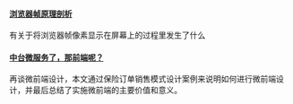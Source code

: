 
#### [浏览器帧原理剖析](https://mp.weixin.qq.com/s/yn4GiU3me-A_tVfQEVU9cQ)
有关于将浏览器帧像素显示在屏幕上的过程里发生了什么

#### [中台微服务了，那前端呢？](https://mp.weixin.qq.com/s/hke92257-EB1ksrV6tb-mg)
再谈微前端设计，本文通过保险订单销售模式设计案例来说明如何进行微前端设计，并最后总结了实施微前端的主要价值和意义。